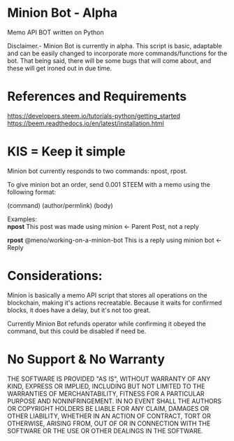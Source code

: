 # Minion Bot - Alpha
Memo API BOT written on Python

Disclaimer.- Minion Bot is currently in alpha. This script is basic, adaptable and can be easily changed to incorporate more commands/functions for the bot. That being said, there will be some bugs that will come about, and these will get ironed out in due time.


# References and Requirements
https://developers.steem.io/tutorials-python/getting_started <br>
https://beem.readthedocs.io/en/latest/installation.html 

# KIS = Keep it simple
Minion bot currently responds to two commands: npost, rpost.

To give minion bot an order, send 0.001 STEEM with a memo using the following format:

(command) (author/permlink) (body) 

  Examples:<br>
  <b>npost</b> This post was made using minion <- Parent Post, not a reply
  
  <b>rpost</b> @meno/working-on-a-minion-bot This is a reply using minion bot <- Reply 
  

# Considerations:
Minion is basically a memo API script that stores all operations on the blockchain, making it's actions recreatable. Because it waits for confirmed blocks, it does have a delay, but it's not too great. 

Currently Minion Bot refunds operator while confirming it obeyed the command, but this could be disabled if need be.


# No Support & No Warranty
THE SOFTWARE IS PROVIDED "AS IS", WITHOUT WARRANTY OF ANY KIND, EXPRESS OR IMPLIED, INCLUDING BUT NOT LIMITED TO THE WARRANTIES OF MERCHANTABILITY, FITNESS FOR A PARTICULAR PURPOSE AND NONINFRINGEMENT. IN NO EVENT SHALL THE AUTHORS OR COPYRIGHT HOLDERS BE LIABLE FOR ANY CLAIM, DAMAGES OR OTHER LIABILITY, WHETHER IN AN ACTION OF CONTRACT, TORT OR OTHERWISE, ARISING FROM, OUT OF OR IN CONNECTION WITH THE SOFTWARE OR THE USE OR OTHER DEALINGS IN THE SOFTWARE.
